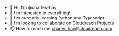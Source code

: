 - 👋 Hi, I’m @charles-hay
- 👀 I’m interested in everything!
- 🌱 I’m currently learning Python and Typescript
- 💞️ I’m looking to collaborate on Cloudreach Projects
- 📫 How to reach me charles.hay@cloudreach.com

<!---
charles-hay/charles-hay is a ✨ special ✨ repository because its `README.md` (this file) appears on your GitHub profile.
You can click the Preview link to take a look at your changes.
--->
